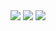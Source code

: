 <img src="https://img.shields.io/badge/kakaotalk-FFCD00?style=flat-square&logo=kakaotalk&logoColor=black"/>
<img src="https://img.shields.io/badge/gmail-EA4335?style=flat-square&logo=gmail&logoColor=black"/>
<img src="https://img.shields.io/badge/discord-5865F2?style=flat-square&logo=discord&logoColor=black"/>
 
